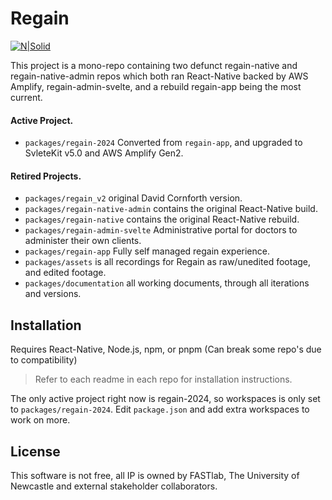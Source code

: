 # Regain

[![N|Solid](https://halide.michaelcuneo.com.au/assets/PoweredByFastlab.png)](https://fastlab.soci.org.au)

This project is a mono-repo containing two defunct regain-native and regain-native-admin repos which both ran React-Native backed by AWS Amplify, regain-admin-svelte, and a rebuild regain-app being the most current.

#### Active Project.
- `packages/regain-2024` Converted from `regain-app`, and upgraded to SvleteKit v5.0 and AWS Amplify Gen2.

#### Retired Projects.
- `packages/regain_v2` original David Cornforth version.
- `packages/regain-native-admin` contains the original React-Native build.
- `packages/regain-native` contains the original React-Native rebuild.
- `packages/regain-admin-svelte` Administrative portal for doctors to administer their own clients.
- `packages/regain-app` Fully self managed regain experience.
- `packages/assets` is all recordings for Regain as raw/unedited footage, and edited footage.
- `packages/documentation` all working documents, through all iterations and versions.

## Installation

Requires React-Native, Node.js, npm, or pnpm (Can break some repo's due to compatibility)

> Refer to each readme in each repo for installation instructions.

The only active project right now is regain-2024, so workspaces is only set to `packages/regain-2024`.
Edit `package.json` and add extra workspaces to work on more.

## License

This software is not free, all IP is owned by FASTlab, The University of Newcastle and external stakeholder collaborators.

